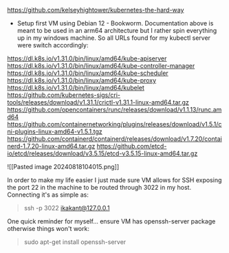 https://github.com/kelseyhightower/kubernetes-the-hard-way

* Setup first VM using Debian 12 - Bookworm. Documentation above is meant to be used in an arm64 architecture but I rather spin everything up in my windows machine. So all URLs found for my kubectl server were switch accordingly:

https://dl.k8s.io/v1.31.0/bin/linux/amd64/kube-apiserver
https://dl.k8s.io/v1.31.0/bin/linux/amd64/kube-controller-manager
https://dl.k8s.io/v1.31.0/bin/linux/amd64/kube-scheduler
https://dl.k8s.io/v1.31.0/bin/linux/amd64/kube-proxy
https://dl.k8s.io/v1.31.0/bin/linux/amd64/kubelet
https://github.com/kubernetes-sigs/cri-tools/releases/download/v1.31.1/crictl-v1.31.1-linux-amd64.tar.gz
https://github.com/opencontainers/runc/releases/download/v1.1.13/runc.amd64
https://github.com/containernetworking/plugins/releases/download/v1.5.1/cni-plugins-linux-amd64-v1.5.1.tgz
https://github.com/containerd/containerd/releases/download/v1.7.20/containerd-1.7.20-linux-amd64.tar.gz
https://github.com/etcd-io/etcd/releases/download/v3.5.15/etcd-v3.5.15-linux-amd64.tar.gz

![[Pasted image 20240818104015.png]]

In order to make my life easier I just made sure VM allows for SSH exposing the port 22 in the machine to be routed through 3022 in my host. Connecting it's as simple as:

> ssh -p 3022 ikakant@127.0.0.1

One quick reminder for myself... ensure VM has openssh-server package otherwise things won't work:
> sudo apt-get install openssh-server
